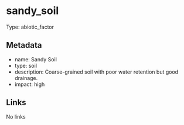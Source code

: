 # sandy_soil

Type: abiotic_factor

## Metadata

- name: Sandy Soil
- type: soil
- description: Coarse-grained soil with poor water retention but good drainage.
- impact: high

## Links

No links
